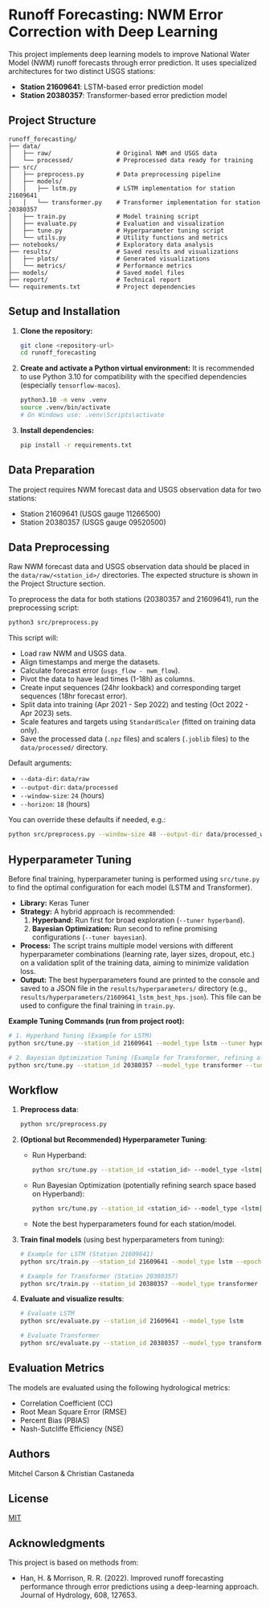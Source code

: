 # Runoff Forecasting: NWM Error Correction with Deep Learning

This project implements deep learning models to improve National Water Model (NWM) runoff forecasts through error prediction. It uses specialized architectures for two distinct USGS stations:
- **Station 21609641**: LSTM-based error prediction model
- **Station 20380357**: Transformer-based error prediction model

## Project Structure

```
runoff_forecasting/
├── data/
│   ├── raw/                  # Original NWM and USGS data
│   └── processed/            # Preprocessed data ready for training
├── src/
│   ├── preprocess.py         # Data preprocessing pipeline
│   ├── models/
│   │   ├── lstm.py           # LSTM implementation for station 21609641
│   │   └── transformer.py    # Transformer implementation for station 20380357
│   ├── train.py              # Model training script
│   ├── evaluate.py           # Evaluation and visualization
│   ├── tune.py               # Hyperparameter tuning script
│   └── utils.py              # Utility functions and metrics
├── notebooks/                # Exploratory data analysis
├── results/                  # Saved results and visualizations
│   ├── plots/                # Generated visualizations
│   └── metrics/              # Performance metrics
├── models/                   # Saved model files
├── report/                   # Technical report
└── requirements.txt          # Project dependencies
```

## Setup and Installation

1.  **Clone the repository:**
    ```bash
    git clone <repository-url>
    cd runoff_forecasting
    ```

2.  **Create and activate a Python virtual environment:**
    It is recommended to use Python 3.10 for compatibility with the specified dependencies (especially `tensorflow-macos`).
    ```bash
    python3.10 -m venv .venv
    source .venv/bin/activate 
    # On Windows use: .venv\Scripts\activate
    ```

3.  **Install dependencies:**
    ```bash
    pip install -r requirements.txt
    ```

## Data Preparation

The project requires NWM forecast data and USGS observation data for two stations:
- Station 21609641 (USGS gauge 11266500)
- Station 20380357 (USGS gauge 09520500)

## Data Preprocessing

Raw NWM forecast data and USGS observation data should be placed in the `data/raw/<station_id>/` directories. The expected structure is shown in the Project Structure section.

To preprocess the data for both stations (20380357 and 21609641), run the preprocessing script:

```bash
python3 src/preprocess.py
```

This script will:
- Load raw NWM and USGS data.
- Align timestamps and merge the datasets.
- Calculate forecast error (`usgs_flow - nwm_flow`).
- Pivot the data to have lead times (1-18h) as columns.
- Create input sequences (24hr lookback) and corresponding target sequences (18hr forecast error).
- Split data into training (Apr 2021 - Sep 2022) and testing (Oct 2022 - Apr 2023) sets.
- Scale features and targets using `StandardScaler` (fitted on training data only).
- Save the processed data (`.npz` files) and scalers (`.joblib` files) to the `data/processed/` directory.

Default arguments:
- `--data-dir`: `data/raw`
- `--output-dir`: `data/processed`
- `--window-size`: `24` (hours)
- `--horizon`: `18` (hours)

You can override these defaults if needed, e.g.:
```bash
python src/preprocess.py --window-size 48 --output-dir data/processed_ws48
```

## Hyperparameter Tuning

Before final training, hyperparameter tuning is performed using `src/tune.py` to find the optimal configuration for each model (LSTM and Transformer).

-   **Library:** Keras Tuner
-   **Strategy:** A hybrid approach is recommended:
    1.  **Hyperband:** Run first for broad exploration (`--tuner hyperband`).
    2.  **Bayesian Optimization:** Run second to refine promising configurations (`--tuner bayesian`).
-   **Process:** The script trains multiple model versions with different hyperparameter combinations (learning rate, layer sizes, dropout, etc.) on a validation split of the training data, aiming to minimize validation loss.
-   **Output:** The best hyperparameters found are printed to the console and saved to a JSON file in the `results/hyperparameters/` directory (e.g., `results/hyperparameters/21609641_lstm_best_hps.json`). This file can be used to configure the final training in `train.py`.

**Example Tuning Commands (run from project root):**

```bash
# 1. Hyperband Tuning (Example for LSTM)
python src/tune.py --station_id 21609641 --model_type lstm --tuner hyperband --epochs_per_trial 50 --batch_size 64

# 2. Bayesian Optimization Tuning (Example for Transformer, refining after Hyperband)
python src/tune.py --station_id 20380357 --model_type transformer --tuner bayesian --max_trials 30 --epochs_per_trial 80 --batch_size 64
```

## Workflow

1.  **Preprocess data**:
    ```bash
    python src/preprocess.py
    ```

2.  **(Optional but Recommended) Hyperparameter Tuning**:
    *   Run Hyperband:
        ```bash
        python src/tune.py --station_id <station_id> --model_type <lstm|transformer> --tuner hyperband ...
        ```
    *   Run Bayesian Optimization (potentially refining search space based on Hyperband):
        ```bash
        python src/tune.py --station_id <station_id> --model_type <lstm|transformer> --tuner bayesian ...
        ```
    *   Note the best hyperparameters found for each station/model.

3.  **Train final models** (using best hyperparameters from tuning):
    ```bash
    # Example for LSTM (Station 21609641)
    python src/train.py --station_id 21609641 --model_type lstm --epochs 100 --batch_size <best_batch> --lr <best_lr> --lstm_units <best_units> # Add other tuned params

    # Example for Transformer (Station 20380357)
    python src/train.py --station_id 20380357 --model_type transformer --epochs 100 --batch_size <best_batch> --lr <best_lr> --tf_heads <best_heads> --tf_ff_dim <best_ff_dim> --tf_blocks <best_blocks> --tf_dropout <best_dropout> # Add other tuned params
    ```

4.  **Evaluate and visualize results**:
    ```bash
    # Evaluate LSTM
    python src/evaluate.py --station_id 21609641 --model_type lstm

    # Evaluate Transformer
    python src/evaluate.py --station_id 20380357 --model_type transformer
    ```

## Evaluation Metrics

The models are evaluated using the following hydrological metrics:
- Correlation Coefficient (CC)
- Root Mean Square Error (RMSE)
- Percent Bias (PBIAS)
- Nash-Sutcliffe Efficiency (NSE)

## Authors

Mitchel Carson & Christian Castaneda

## License

[MIT](LICENSE)

## Acknowledgments

This project is based on methods from:
- Han, H. & Morrison, R. R. (2022). Improved runoff forecasting performance through error predictions using a deep-learning approach. Journal of Hydrology, 608, 127653.
